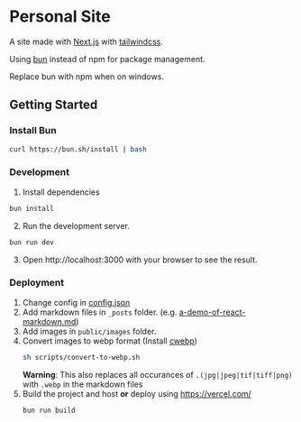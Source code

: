 # Personal Site

A site made with [Next.js](https://nextjs.org/) with [tailwindcss](https://tailwindcss.com/).

Using [bun](https://bun.sh/) instead of npm for package management.

Replace bun with npm when on windows.

## Getting Started

### Install Bun

```sh
curl https://bun.sh/install | bash
```

### Development

1. Install dependencies

```sh
bun install
```

2. Run the development server.

```sh
bun run dev
```

3. Open http://localhost:3000 with your browser to see the result.

### Deployment

1. Change config in [config.json](config.json)
2. Add markdown files in `_posts` folder. (e.g. [a-demo-of-react-markdown.md](_posts/a-demo-of-react-markdown.md))
3. Add images in `public/images` folder.
4. Convert images to webp format (Install [cwebp](https://developers.google.com/speed/webp/docs/precompiled))
   ```sh
   sh scripts/convert-to-webp.sh
   ```
   **Warning**: This also replaces all occurances of `.(jpg|jpeg|tif|tiff|png)` with `.webp` in the markdown files
5. Build the project and host **or** deploy using https://vercel.com/
   ```sh
   bun run build
   ```
